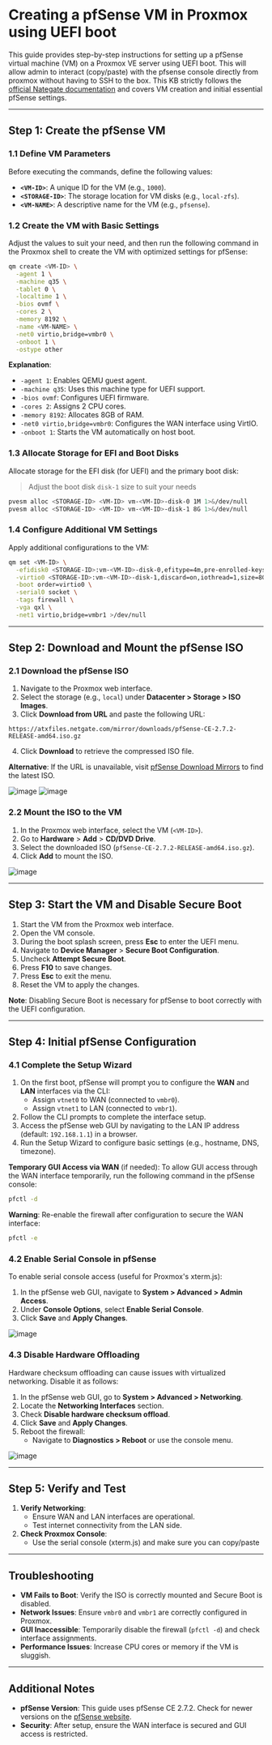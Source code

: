 
# Creating a pfSense VM in Proxmox using UEFI boot

This guide provides step-by-step instructions for setting up a pfSense virtual machine (VM) on a Proxmox VE server using UEFI boot. This will allow admin to interact (copy/paste) with the pfsense console directly from proxmox without having to SSH to the box. This KB strictly follows the [official Nategate documentation](https://docs.netgate.com/pfsense/en/latest/recipes/virtualize-proxmox-ve.html) and covers VM creation and initial essential pfSense settings.

---

## Step 1: Create the pfSense VM

### 1.1 Define VM Parameters

Before executing the commands, define the following values:

- **`<VM-ID>`**: A unique ID for the VM (e.g., `1000`).
- **`<STORAGE-ID>`**: The storage location for VM disks (e.g., `local-zfs`).
- **`<VM-NAME>`**: A descriptive name for the VM (e.g., `pfsense`).

### 1.2 Create the VM with Basic Settings

Adjust the values to suit your need, and then run the following command in the Proxmox shell to create the VM with optimized settings for pfSense:

```bash
qm create <VM-ID> \
  -agent 1 \
  -machine q35 \
  -tablet 0 \
  -localtime 1 \
  -bios ovmf \
  -cores 2 \
  -memory 8192 \
  -name <VM-NAME> \
  -net0 virtio,bridge=vmbr0 \
  -onboot 1 \
  -ostype other
```

**Explanation**:
- `-agent 1`: Enables QEMU guest agent.
- `-machine q35`: Uses this machine type for UEFI support.
- `-bios ovmf`: Configures UEFI firmware.
- `-cores 2`: Assigns 2 CPU cores.
- `-memory 8192`: Allocates 8GB of RAM.
- `-net0 virtio,bridge=vmbr0`: Configures the WAN interface using VirtIO.
- `-onboot 1`: Starts the VM automatically on host boot.

### 1.3 Allocate Storage for EFI and Boot Disks

Allocate storage for the EFI disk (for UEFI) and the primary boot disk:
> Adjust the boot disk `disk-1` size to suit your needs

```bash
pvesm alloc <STORAGE-ID> <VM-ID> vm-<VM-ID>-disk-0 1M 1>&/dev/null
pvesm alloc <STORAGE-ID> <VM-ID> vm-<VM-ID>-disk-1 8G 1>&/dev/null
```

### 1.4 Configure Additional VM Settings

Apply additional configurations to the VM:

```bash
qm set <VM-ID> \
  -efidisk0 <STORAGE-ID>:vm-<VM-ID>-disk-0,efitype=4m,pre-enrolled-keys=1,size=1M \
  -virtio0 <STORAGE-ID>:vm-<VM-ID>-disk-1,discard=on,iothread=1,size=8G \
  -boot order=virtio0 \
  -serial0 socket \
  -tags firewall \
  -vga qxl \
  -net1 virtio,bridge=vmbr1 >/dev/null
```

---

## Step 2: Download and Mount the pfSense ISO

### 2.1 Download the pfSense ISO

1. Navigate to the Proxmox web interface.
2. Select the storage (e.g., `local`) under **Datacenter > Storage > ISO Images**.
3. Click **Download from URL** and paste the following URL:

```
https://atxfiles.netgate.com/mirror/downloads/pfSense-CE-2.7.2-RELEASE-amd64.iso.gz
```

4. Click **Download** to retrieve the compressed ISO file.

**Alternative**: If the URL is unavailable, visit [pfSense Download Mirrors](https://atxfiles.netgate.com/mirror/downloads/) to find the latest ISO.

![image](https://github.com/user-attachments/assets/32b00046-a7dc-4a58-8c99-87bc12b1df1c)
![image](https://github.com/user-attachments/assets/02515cef-551f-4db1-8669-89bb4f3d6711)

### 2.2 Mount the ISO to the VM

1. In the Proxmox web interface, select the VM (`<VM-ID>`).
2. Go to **Hardware** > **Add** > **CD/DVD Drive**.
3. Select the downloaded ISO (`pfSense-CE-2.7.2-RELEASE-amd64.iso.gz`).
4. Click **Add** to mount the ISO.

![image](https://github.com/user-attachments/assets/fdb3de0c-8046-44cf-8bcb-65958232f287)

---

## Step 3: Start the VM and Disable Secure Boot

1. Start the VM from the Proxmox web interface.
2. Open the VM console.
3. During the boot splash screen, press **Esc** to enter the UEFI menu.
4. Navigate to **Device Manager** > **Secure Boot Configuration**.
5. Uncheck **Attempt Secure Boot**.
6. Press **F10** to save changes.
7. Press **Esc** to exit the menu.
8. Reset the VM to apply the changes.

**Note**: Disabling Secure Boot is necessary for pfSense to boot correctly with the UEFI configuration.

---

## Step 4: Initial pfSense Configuration

### 4.1 Complete the Setup Wizard

1. On the first boot, pfSense will prompt you to configure the **WAN** and **LAN** interfaces via the CLI:
   - Assign `vtnet0` to WAN (connected to `vmbr0`).
   - Assign `vtnet1` to LAN (connected to `vmbr1`).
2. Follow the CLI prompts to complete the interface setup.
3. Access the pfSense web GUI by navigating to the LAN IP address (default: `192.168.1.1`) in a browser.
4. Run the Setup Wizard to configure basic settings (e.g., hostname, DNS, timezone).

**Temporary GUI Access via WAN** (if needed):
To allow GUI access through the WAN interface temporarily, run the following command in the pfSense console:

```bash
pfctl -d
```

**Warning**: Re-enable the firewall after configuration to secure the WAN interface:

```bash
pfctl -e
```

### 4.2 Enable Serial Console in pfSense

To enable serial console access (useful for Proxmox's xterm.js):

1. In the pfSense web GUI, navigate to **System > Advanced > Admin Access**.
2. Under **Console Options**, select **Enable Serial Console**.
3. Click **Save** and **Apply Changes**.

![image](https://github.com/user-attachments/assets/da3bff1f-1605-4730-bdf5-b66212a78c0f)

### 4.3 Disable Hardware Offloading

Hardware checksum offloading can cause issues with virtualized networking. Disable it as follows:

1. In the pfSense web GUI, go to **System > Advanced > Networking**.
2. Locate the **Networking Interfaces** section.
3. Check **Disable hardware checksum offload**.
4. Click **Save** and **Apply Changes**.
5. Reboot the firewall:
   - Navigate to **Diagnostics > Reboot** or use the console menu.

![image](https://github.com/user-attachments/assets/47fd458d-b373-472a-b391-70916ea7dc7e)

---

## Step 5: Verify and Test

1. **Verify Networking**:
   - Ensure WAN and LAN interfaces are operational.
   - Test internet connectivity from the LAN side.
2. **Check Proxmox Console**:
   - Use the serial console (xterm.js) and make sure you can copy/paste

---

## Troubleshooting

- **VM Fails to Boot**: Verify the ISO is correctly mounted and Secure Boot is disabled.
- **Network Issues**: Ensure `vmbr0` and `vmbr1` are correctly configured in Proxmox.
- **GUI Inaccessible**: Temporarily disable the firewall (`pfctl -d`) and check interface assignments.
- **Performance Issues**: Increase CPU cores or memory if the VM is sluggish.

---

## Additional Notes

- **pfSense Version**: This guide uses pfSense CE 2.7.2. Check for newer versions on the [pfSense website](https://atxfiles.netgate.com/mirror/downloads/).
- **Security**: After setup, ensure the WAN interface is secured and GUI access is restricted.

